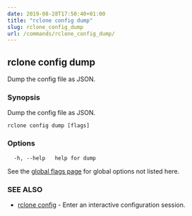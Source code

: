 ```yaml
---
date: 2019-08-28T17:50:40+01:00
title: "rclone config dump"
slug: rclone_config_dump
url: /commands/rclone_config_dump/
---
```

## rclone config dump

Dump the config file as JSON.

### Synopsis

Dump the config file as JSON.

```
rclone config dump [flags]
```

### Options

```
  -h, --help   help for dump
```

See the [global flags page](/flags/) for global options not listed here.

### SEE ALSO

* [rclone config](/commands/rclone_config/)	 - Enter an interactive configuration session.

